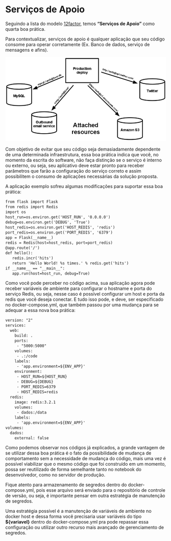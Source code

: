 # Serviços de Apoio

Seguindo a lista do modelo [12factor](http://12factor.net/pt_br), temos **“Serviços de Apoio”** como quarta boa prática.

Para contextualizar, serviços de apoio é qualquer aplicação que seu código consome para operar corretamente (Ex. Banco de dados, serviço de mensagens e afins).

![](images/servicoapoio.png)

Com objetivo de evitar que seu código seja demasiadamente dependente de uma determinada infraestrutura, essa boa prática indica que você, no momento da escrita do software, não faça distinção se o serviço é interno ou externo, ou seja, seu aplicativo deve estar pronto para receber parâmetros que farão a configuração do serviço correto e assim possibilitem o consumo de aplicações necessárias da solução proposta.

A aplicação exemplo sofreu algumas modificações para suportar essa boa prática:

```
from flask import Flask
from redis import Redis
import os
host_run=os.environ.get('HOST_RUN', '0.0.0.0')
debug=os.environ.get('DEBUG', 'True')
host_redis=os.environ.get('HOST_REDIS', 'redis')
port_redis=os.environ.get('PORT_REDIS', '6379')
app = Flask(__name__)
redis = Redis(host=host_redis, port=port_redis)
@app.route('/')
def hello():
   redis.incr('hits')
   return 'Hello World! %s times.' % redis.get('hits')
if __name__ == "__main__":
   app.run(host=host_run, debug=True)
```

Como você pode perceber no código acima, sua aplicação agora pode receber variáveis de ambiente para configurar o hostname e porta do serviço Redis, ou seja, nesse caso é possível configurar um host e porta da redis que você deseja conectar. E tudo isso pode, e deve, ser especificado no docker-compose.yml, que também passou por uma mudança para se adequar a essa nova boa prática:

```
version: "2"
services:
  web:
    build: .
    ports:
     - "5000:5000"
    volumes:
     - .:/code
    labels:
     - 'app.environment=${ENV_APP}'
    environment:
     - HOST_RUN=${HOST_RUN}
     - DEBUG=${DEBUG}
     - PORT_REDIS=6379
     - HOST_REDIS=redis
  redis:
    image: redis:3.2.1
    volumes:
     - dados:/data
    labels:
     - 'app.environment=${ENV_APP}'
volumes:
  dados:
    external: false
```

Como podemos observar nos códigos já explicados, a grande vantagem de se utilizar dessa boa prática é o fato da possibilidade de mudança de comportamento sem a necessidade de mudança do código, mais uma vez é possível viabilizar que o mesmo código que foi construído em um momento, possa ser reutilizado de forma semelhante tanto no notebook do desenvolvedor, como no servidor de produção.

Fique atento para armazenamento de segredos dentro do docker-compose.yml, pois esse arquivo será enviado para o repositório de controle de versão, ou seja, é importante pensar em outra estratégia de manutenção de segredos.

Uma estratégia possível é a manutenção de variáveis de ambiente no docker host e dessa forma você precisaria usar variáveis do tipo **${variavel}** dentro do docker-compose.yml pra pode repassar essa configuração ou utilizar outro recurso mais avançado de gerenciamento de segredos.

